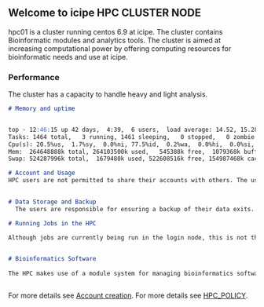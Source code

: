 ## Welcome to icipe HPC CLUSTER NODE
hpc01 is a cluster running centos 6.9 at icipe. The cluster contains Bioinformatic modules and analytics tools. The cluster is aimed at increasing computational power by offering computing resources for bioinformatic needs and use at icipe.

### Performance

The cluster has a capacity to handle heavy and light analysis. 

```markdown
# Memory and uptime


top - 12:46:15 up 42 days,  4:39,  6 users,  load average: 14.52, 15.28, 12.96
Tasks: 1464 total,   3 running, 1461 sleeping,   0 stopped,   0 zombie
Cpu(s): 20.5%us,  1.7%sy,  0.0%ni, 77.5%id,  0.2%wa,  0.0%hi,  0.0%si,  0.0%st
Mem:  264648888k total, 264103500k used,   545388k free,  1079368k buffers
Swap: 524287996k total,  1679480k used, 522608516k free, 154987468k cached

# Account and Usage
HPC users are not permitted to share their accounts with others. The user accounts are active for the duration of the research, with an additional period of one year depending on the user needs. 

  
# Data Storage and Backup 
  The users are responsible for ensuring a backup of their data exits. The HPC is intended to be used for data analysis, and the available storage space is geared towards just that. The unit provides support for long term data storage, specifically for raw data, which is the property of icipe (See Research Data Management and Archiving Policy).

# Running Jobs in the HPC

Although jobs are currently being run in the login node, this is not the ideal. We are setting up a SLURM job management system for that purpose. From November 2019, we no longer accept jobs running on the login node; the system admin kills these without notice. You are, however, allowed to test scripts or compile code. 

  
# Bioinformatics Software
  
The HPC makes use of a module system for managing bioinformatics software. You can check the available modules using `module avail`. Where software is missing, you can request for it . Provide version information, a link to installation instructions, a summary of intended use, and any other information that would ease its setup.   



```

For more details see [Account creation](https://redcap.icipe.org/surveys/?s=JAP78NN73C).
For more details see [HPC_POLICY](https://redcap.icipe.org/surveys/?s=ENEFCLFTME).

